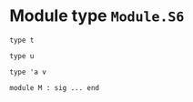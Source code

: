 
# Module type `Module.S6`

```
type t
```
```
type u
```
```
type 'a v
```
```
module M : sig ... end
```